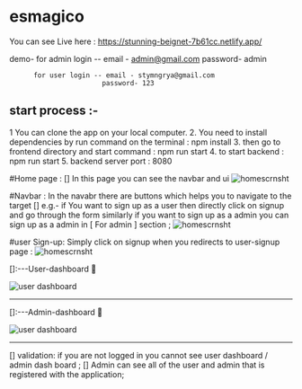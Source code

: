 # esmagico

You can see Live here : https://stunning-beignet-7b61cc.netlify.app/

  demo- for admin login -- email - admin@gmail.com
                           password- admin
                           
          for user login -- email - stymngrya@gmail.com
                           password- 123
 


## start process :- 
1 You can clone the app on your local computer.
2. You need to install dependencies by run command on the terminal : npm install
3. then go to frontend directory and start command : npm run start
4. to start backend : npm run start
5. backend server port : 8080

#Home page : [] In this page you can  see the navbar and ui
   <img src="https://user-images.githubusercontent.com/101590753/221921654-9be659e4-6e84-482d-b356-1e91cacfaf99.png" alt="homescrnsht"/>         
             
#Navbar : In the navabr there are buttons which helps you to navigate to the target 
[] e.g.- if You want to sign up as a user then directly click on signup and go through the form 
similarly if you want to sign up as a admin you can sign up as a admin in [ For admin ] section ;
 <img src="https://user-images.githubusercontent.com/101590753/221922003-e4eb8fa9-70c0-4f13-b220-a3600987be9f.png" alt="homescrnsht"/>      

#user Sign-up:  Simply click on signup when you redirects to user-signup page :
 <img src="https://user-images.githubusercontent.com/101590753/221922583-187b7134-a263-4f54-ab61-5cc7fe517fbb.png" alt="homescrnsht"/>     


[]:---User-dashboard 💯

 <img src="https://user-images.githubusercontent.com/101590753/221923539-38bf60e8-6cf4-48c8-8b4a-82999eaf14f1.png" alt="user dashboard"/>  


-------------------------------------------------------------------------

[]:---Admin-dashboard 💯

 <img src="https://user-images.githubusercontent.com/101590753/221924541-41ab29f8-7e49-4d5c-879b-cc1e77751f75.png" alt="user dashboard"/>  


-------------------------------------------------------------------------
[] validation:  if you are not logged in you cannot see user dashboard / admin dash board ;
  []  Admin can see all of the user and admin that is registered with the application;
  

                           
 


